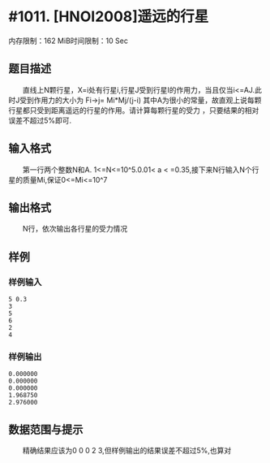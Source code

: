 # #1011. [HNOI2008]遥远的行星

内存限制：162 MiB时间限制：10 Sec

## 题目描述

　　直线上N颗行星，X=i处有行星i,行星J受到行星I的作用力，当且仅当i<=AJ.此时J受到作用力的大小为 Fi->j=
Mi*Mj/(j-i) 其中A为很小的常量，故直观上说每颗行星都只受到距离遥远的行星的作用。请计算每颗行星的受力
，只要结果的相对误差不超过5%即可.

## 输入格式

　　第一行两个整数N和A. 1<=N<=10^5.0.01< a < =0.35,接下来N行输入N个行星的质量Mi,保证0<=Mi<=10^7

## 输出格式

　　N行，依次输出各行星的受力情况

## 样例

### 样例输入

    
    5 0.3
    3
    5
    6
    2
    4
    

### 样例输出

    
    0.000000
    0.000000
    0.000000
    1.968750
    2.976000
    

## 数据范围与提示

　　精确结果应该为0 0 0 2 3,但样例输出的结果误差不超过5%,也算对
